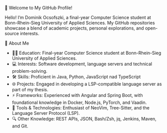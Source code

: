 👋 Welcome to My GitHub Profile!

Hello! I’m Dominik Ocsofszki, a final-year Computer Science student at Bonn-Rhein-Sieg University of Applied Sciences. My GitHub repositories showcase a blend of academic projects, personal explorations, and open-source interests.

🌱 About Me

- 🧑‍🎓 Education: Final-year Computer Science student at Bonn-Rhein-Sieg University of Applied Sciences.
- 💻 Interests: Software development, language servers and technical problem-solving.
- 🛠 Skills: Proficient in Java, Python, JavaScript nad TypeScript
- 🌐 Projects: Engaged in developing a LSP-compatible language server as part of my thesis.
- ⚡ Frameworks: Experienced with Angular and Spring Boot, with foundational knowledge in Docker, Node.js, PyTorch, and Vaadin.
- 🔧 Tools & Technologies: Enthusiast of NeoVim, Tree-Sitter, and the Language Server Protocol (LSP).
- 🔍 Other Knowledge: REST APIs, JSON, Bash/Zsh, jq, Jenkins, Maven, and Git.
